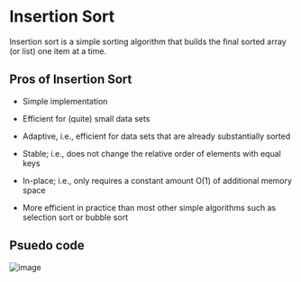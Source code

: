 # Insertion Sort 

Insertion sort is a simple sorting algorithm that builds the final sorted array (or list) one item at a time.

## Pros of Insertion Sort

 - Simple implementation
 
 - Efficient for (quite) small data sets
 
 - Adaptive, i.e., efficient for data sets that are already substantially sorted
 
 - Stable; i.e., does not change the relative order of elements with equal keys
 
 - In-place; i.e., only requires a constant amount O(1) of additional memory space
 
 - More efficient in practice than most other simple algorithms such as selection sort or bubble sort
 
 
## Psuedo code

![image](https://user-images.githubusercontent.com/33704616/119509055-e6eadc80-bd35-11eb-97ab-dafd767553e8.png)
